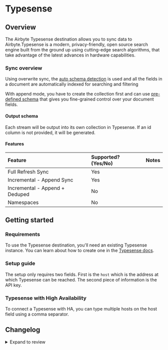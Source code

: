 # Typesense

## Overview

The Airbyte Typesense destination allows you to sync data to Airbyte.Typesense is a modern, privacy-friendly, open source search engine built from the ground up using cutting-edge search algorithms, that take advantage of the latest advances in hardware capabilities.

### Sync overview

Using overwrite sync, the [auto schema detection](https://typesense.org/docs/0.23.1/api/collections.html#with-auto-schema-detection) is used and all the fields in a document are automatically indexed for searching and filtering

With append mode, you have to create the collection first and can use [pre-defined schema](https://typesense.org/docs/0.23.1/api/collections.html#with-pre-defined-schema) that gives you fine-grained control over your document fields.

#### Output schema

Each stream will be output into its own collection in Typesense. If an id column is not provided, it will be generated.

#### Features

| Feature                        | Supported?\(Yes/No\) | Notes |
| :----------------------------- | :------------------- | :---- |
| Full Refresh Sync              | Yes                  |       |
| Incremental - Append Sync      | Yes                  |       |
| Incremental - Append + Deduped | No                   |       |
| Namespaces                     | No                   |       |

## Getting started

### Requirements

To use the Typesense destination, you'll need an existing Typesense instance. You can learn about how to create one in the [Typesense docs](https://typesense.org/docs/guide/install-typesense.html).

### Setup guide

The setup only requires two fields. First is the `host` which is the address at which Typesense can be reached. The second piece of information is the API key.

### Typesense with High Availability

To connect a Typesense with HA, you can type multiple hosts on the host field using a comma separator.

## Changelog

<details>
  <summary>Expand to review</summary>

| Version | Date       | Pull Request                                             | Subject                       |
| :------ | :--------- | :------------------------------------------------------- | :---------------------------- |
| 0.1.17  | 2024-08-01 | [42868](https://github.com/airbytehq/airbyte/pull/42868) | Allows you to specify multiple hosts, separated by commas, to connect to Typesense with HA. |
| 0.1.16 | 2024-08-03 | [43282](https://github.com/airbytehq/airbyte/pull/43282) | Update dependencies |
| 0.1.15 | 2024-07-27 | [42606](https://github.com/airbytehq/airbyte/pull/42606) | Update dependencies |
| 0.1.14 | 2024-07-20 | [42146](https://github.com/airbytehq/airbyte/pull/42146) | Update dependencies |
| 0.1.13 | 2024-07-13 | [41881](https://github.com/airbytehq/airbyte/pull/41881) | Update dependencies |
| 0.1.12 | 2024-07-10 | [41361](https://github.com/airbytehq/airbyte/pull/41361) | Update dependencies |
| 0.1.11 | 2024-07-09 | [41220](https://github.com/airbytehq/airbyte/pull/41220) | Update dependencies |
| 0.1.10 | 2024-07-06 | [40918](https://github.com/airbytehq/airbyte/pull/40918) | Update dependencies |
| 0.1.9 | 2024-06-27 | [40215](https://github.com/airbytehq/airbyte/pull/40215) | Replaced deprecated AirbyteLogger with logging.Logger |
| 0.1.8 | 2024-06-25 | [40487](https://github.com/airbytehq/airbyte/pull/40487) | Update dependencies |
| 0.1.7 | 2024-06-22 | [40154](https://github.com/airbytehq/airbyte/pull/40154) | Update dependencies |
| 0.1.6 | 2024-06-04 | [39050](https://github.com/airbytehq/airbyte/pull/39050) | [autopull] Upgrade base image to v1.2.1 |
| 0.1.5 | 2024-05-20 | [38428](https://github.com/airbytehq/airbyte/pull/38428) | [autopull] base image + poetry + up_to_date |
| 0.1.4 | 2024-03-25 | [36460](https://github.com/airbytehq/airbyte/pull/36460) | Added path config option |
| 0.1.3 | 2024-01-17 | [34336](https://github.com/airbytehq/airbyte/pull/34336) | Fix check() arguments error |
| 0.1.2 | 2023-08-25 | [29817](https://github.com/airbytehq/airbyte/pull/29817) | Fix writing multiple streams |
| 0.1.1 | 2023-08-24 | [29555](https://github.com/airbytehq/airbyte/pull/29555) | Increasing connection timeout |
| 0.1.0 | 2022-10-28 | [18349](https://github.com/airbytehq/airbyte/pull/18349) | New Typesense destination |

</details>
